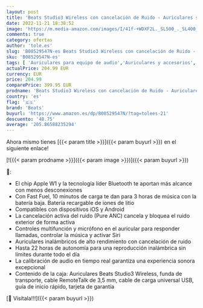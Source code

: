 ```yaml
---
layout: post
title: 'Beats Studio3 Wireless con cancelación de Ruido - Auriculares supraaurales - Chip Apple W1  Bluetooth de Clase 1  22 Horas de Sonido ininterrumpido - Rojo'
date: 2022-11-21 18:38:52
image: 'https://m.media-amazon.com/images/I/41f-+WDXF2L._SL500_._SL400_.jpg'
comments: true
category: ofertas
author: 'tole.es'
slug: 'B08529547N-es Beats Studio3 Wireless con cancelación de Ruido -...'
sku: 'B08529547N-es'
tags: [ 'Auriculares para equipo de audio','Auriculares y accesorios','Electrónica','apple','beats','🇪🇸', ]
actualPrice: 204.99 EUR
currency: EUR
price: 204.99
comparePrice: 399.95 EUR
prodname: 'Beats Studio3 Wireless con cancelación de Ruido - Auriculares supraaurales - Chip Apple W1  Bluetooth de Clase 1  22 Horas de Sonido ininterrumpido - Rojo'
country: 'es'
flag: '🇪🇸'
brand: 'Beats'
buyurl: 'https://www.amazon.es/dp/B08529547N/?tag=tolees-21'
descuento: '48.75'
average: '205.86588235294'
---
```


Ahora mismo tienes [{{< param title >}}]({{< param buyurl >}}) en el siguiente enlace!

[![{{< param prodname >}}]({{< param image >}})]({{< param buyurl >}})

🔎:

- El chip Apple W1 y la tecnología líder Bluetooth te aportan más alcance con menos desconexiones
- Con Fast Fuel, 10 minutos de carga te dan para 3 horas de música con la batería baja. Batería recargable de iones de litio
- Compatibles con dispositivos iOS y Android
- La cancelación activa del ruido (Pure ANC) cancela y bloquea el ruido exterior de forma activa
- Controles multifunción y micrófono en el auricular para responder llamadas, controlar la música y activar Siri
- Auriculares inalámbricos de alto rendimiento con cancelación de ruido
- Hasta 22 horas de autonomía para una reproducción inalámbrica sin límites durante todo el día
- La calibración de audio en tiempo real garantiza una experiencia sonora excepcional
- Contenido de la caja: Auriculares Beats Studio3 Wireless, funda de transporte, cable RemoteTalk de 3,5 mm, cable de carga universal USB, guía de inicio rápido, tarjeta de garantía

[🛒 Visítala!!!]({{< param buyurl >}})
